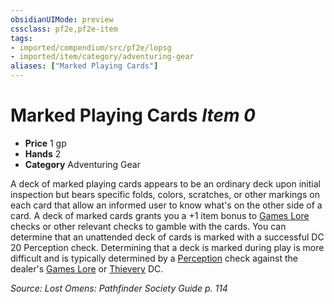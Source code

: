 ```yaml
---
obsidianUIMode: preview
cssclass: pf2e,pf2e-item
tags:
- imported/compendium/src/pf2e/lopsg
- imported/item/category/adventuring-gear
aliases: ["Marked Playing Cards"]
---
```

# Marked Playing Cards *Item 0*  

- **Price** 1 gp
- **Hands** 2
- **Category** Adventuring Gear

A deck of marked playing cards appears to be an ordinary deck upon initial inspection but bears specific folds, colors, scratches, or other markings on each card that allow an informed user to know what's on the other side of a card. A deck of marked cards grants you a +1 item bonus to [Games Lore](../../skills.md#Games%20Lore) checks or other relevant checks to gamble with the cards. You can determine that an unattended deck of cards is marked with a successful DC 20 Perception check. Determining that a deck is marked during play is more difficult and is typically determined by a [Perception](../../skills.md#Perception) check against the dealer's [Games Lore](../../skills.md#Lore) or [Thievery](../../skills.md#Thievery) DC.

*Source: Lost Omens: Pathfinder Society Guide p. 114*